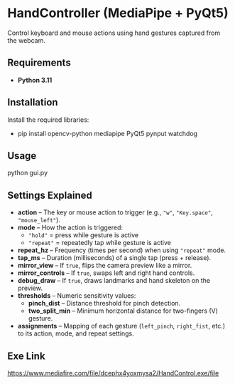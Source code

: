 # HandController (MediaPipe + PyQt5)

Control keyboard and mouse actions using hand gestures captured from the webcam.

## Requirements
- **Python 3.11** 


## Installation
Install the required libraries:

 - pip install opencv-python mediapipe PyQt5 pynput watchdog

## Usage 
python gui.py

## Settings Explained
- **action** – The key or mouse action to trigger (e.g., `"w"`, `"Key.space"`, `"mouse_left"`).  
- **mode** – How the action is triggered:  
  - `"hold"` = press while gesture is active  
  - `"repeat"` = repeatedly tap while gesture is active  
- **repeat_hz** – Frequency (times per second) when using `"repeat"` mode.  
- **tap_ms** – Duration (milliseconds) of a single tap (press + release).  
- **mirror_view** – If `true`, flips the camera preview like a mirror.  
- **mirror_controls** – If `true`, swaps left and right hand controls.  
- **debug_draw** – If `true`, draws landmarks and hand skeleton on the preview.  
- **thresholds** – Numeric sensitivity values:  
  - **pinch_dist** – Distance threshold for pinch detection.  
  - **two_split_min** – Minimum horizontal distance for two-fingers (V) gesture.  
- **assignments** – Mapping of each gesture (`left_pinch`, `right_fist`, etc.) to its action, mode, and repeat settings.


## Exe Link
https://www.mediafire.com/file/dcephx4yoxmysa2/HandControl.exe/file
